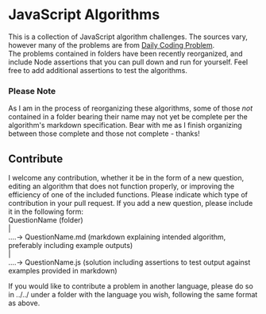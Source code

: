 # JavaScript Algorithms

This is a collection of JavaScript algorithm challenges. The sources vary, however many of the problems are from [Daily Coding Problem](https://www.dailycodingproblem.com/).  
The problems contained in folders have been recently reorganized, and include Node assertions that you can pull down and run for yourself. Feel free to add additional assertions to test the algorithms. 

### Please Note 

As I am in the process of reorganizing these algorithms, some of those *not* contained in a folder bearing their name may not yet be complete per the algorithm's markdown specification. Bear with me as I finish organizing between those complete and those not complete - thanks!

## Contribute

I welcome any contribution, whether it be in the form of a new question, editing an algorithm that does not function properly, or improving the efficiency of one of the included functions. Please indicate which type of contribution in your pull request. If you add a new question, please include it in the following form:  
QuestionName (folder)  
|  
....-> QuestionName.md (markdown explaining intended algorithm, preferably including example outputs)  
|  
....-> QuestionName.js (solution including assertions to test output against examples provided in markdown)
<br>

If you would like to contribute a problem in another language, please do so in ../../ under a folder with the language you wish, following the same format as above.
